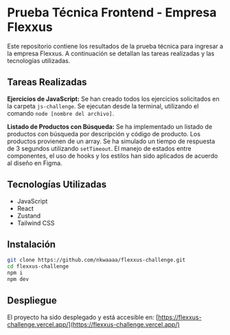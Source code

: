 # Prueba Técnica Frontend - Empresa Flexxus

Este repositorio contiene los resultados de la prueba técnica para ingresar a la empresa Flexxus. A continuación se detallan las tareas realizadas y las tecnologías utilizadas.

## Tareas Realizadas

**Ejercicios de JavaScript:** Se han creado todos los ejercicios solicitados en la carpeta `js-challenge`. Se ejecutan desde la terminal, utilizando el comando `node [nombre del archivo]`.

**Listado de Productos con Búsqueda:** Se ha implementado un listado de productos con búsqueda por descripción y código de producto. Los productos provienen de un array. Se ha simulado un tiempo de respuesta de 3 segundos utilizando `setTimeout`. El manejo de estados entre componentes, el uso de hooks y los estilos han sido aplicados de acuerdo al diseño en Figma.

## Tecnologías Utilizadas

- JavaScript
- React
- Zustand
- Tailwind CSS

## Instalación

```bash
git clone https://github.com/nkwaaaa/flexxus-challenge.git
cd flexxus-challenge
npm i
npm dev
```

## Despliegue

El proyecto ha sido desplegado y está accesible en: [https://flexxus-challenge.vercel.app/](https://flexxus-challenge.vercel.app/)
